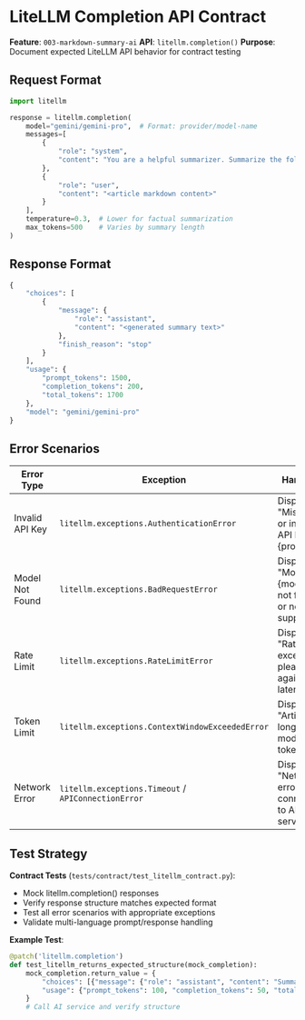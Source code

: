 # LiteLLM Completion API Contract

**Feature**: `003-markdown-summary-ai`
**API**: `litellm.completion()`
**Purpose**: Document expected LiteLLM API behavior for contract testing

## Request Format

```python
import litellm

response = litellm.completion(
    model="gemini/gemini-pro",  # Format: provider/model-name
    messages=[
        {
            "role": "system",
            "content": "You are a helpful summarizer. Summarize the following article concisely..."
        },
        {
            "role": "user",
            "content": "<article markdown content>"
        }
    ],
    temperature=0.3,  # Lower for factual summarization
    max_tokens=500    # Varies by summary length
)
```

## Response Format

```python
{
    "choices": [
        {
            "message": {
                "role": "assistant",
                "content": "<generated summary text>"
            },
            "finish_reason": "stop"
        }
    ],
    "usage": {
        "prompt_tokens": 1500,
        "completion_tokens": 200,
        "total_tokens": 1700
    },
    "model": "gemini/gemini-pro"
}
```

## Error Scenarios

| Error Type | Exception | Handling |
|------------|-----------|----------|
| Invalid API Key | `litellm.exceptions.AuthenticationError` | Display "Missing or invalid API key for {provider}" |
| Model Not Found | `litellm.exceptions.BadRequestError` | Display "Model {model} not found or not supported" |
| Rate Limit | `litellm.exceptions.RateLimitError` | Display "Rate limit exceeded, please try again later" |
| Token Limit | `litellm.exceptions.ContextWindowExceededError` | Display "Article too long for model token limit" |
| Network Error | `litellm.exceptions.Timeout` / `APIConnectionError` | Display "Network error connecting to AI service" |

## Test Strategy

**Contract Tests** (`tests/contract/test_litellm_contract.py`):
- Mock litellm.completion() responses
- Verify response structure matches expected format
- Test all error scenarios with appropriate exceptions
- Validate multi-language prompt/response handling

**Example Test**:
```python
@patch('litellm.completion')
def test_litellm_returns_expected_structure(mock_completion):
    mock_completion.return_value = {
        "choices": [{"message": {"role": "assistant", "content": "Summary text"}}],
        "usage": {"prompt_tokens": 100, "completion_tokens": 50, "total_tokens": 150}
    }
    # Call AI service and verify structure
```
